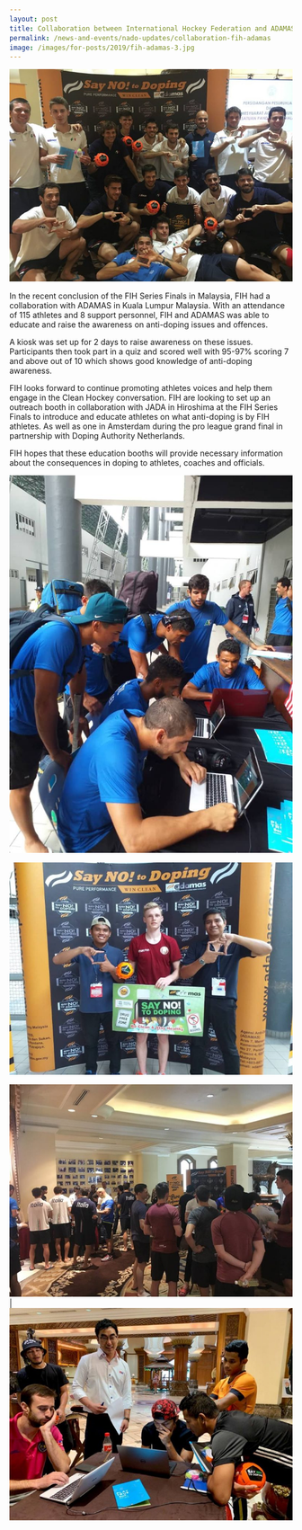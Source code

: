 ```yaml
---
layout: post
title: Collaboration between International Hockey Federation and ADAMAS
permalink: /news-and-events/nado-updates/collaboration-fih-adamas
image: /images/for-posts/2019/fih-adamas-3.jpg
---
```

![Collaboration between International Hockey Federation and ADAMAS](/images/for-posts/2019/fih-adamas-3.jpg)

In the recent conclusion of the FIH Series Finals in Malaysia, FIH had a collaboration with ADAMAS in Kuala Lumpur Malaysia. With an attendance of 115 athletes and 8 support personnel, FIH and ADAMAS was able to educate and raise the awareness on anti-doping issues and offences.

A kiosk was set up for 2 days to raise awareness on these issues. Participants then took part in a quiz and scored well with 95-97% scoring 7 and above out of 10 which shows good knowledge of anti-doping awareness.

FIH looks forward to continue promoting athletes voices and help them engage in the Clean Hockey conversation. FIH are looking to set up an outreach booth in collaboration with JADA in Hiroshima at the FIH Series Finals to introduce and educate athletes on what anti-doping is by FIH athletes. As well as one in Amsterdam during the pro league grand final in partnership with Doping Authority Netherlands.

FIH hopes that these education booths will provide necessary information about the consequences in doping to athletes, coaches and officials.

![Collaboration between International Hockey Federation and ADAMAS](/images/for-posts/2019/fih-adamas-1.jpg)

![Collaboration between International Hockey Federation and ADAMAS](/images/for-posts/2019/fih-adamas-4.jpg)

![Collaboration between International Hockey Federation and ADAMAS](/images/for-posts/2019/fih-adamas-2.jpg) | ![Collaboration between International Hockey Federation and ADAMAS](/images/for-posts/2019/fih-adamas-0.jpg)

